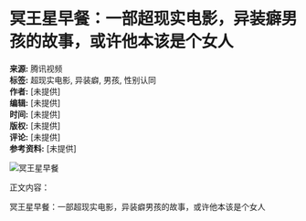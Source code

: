 # 冥王星早餐：一部超现实电影，异装癖男孩的故事，或许他本该是个女人

**来源:** 腾讯视频  
**标签:** 超现实电影, 异装癖, 男孩, 性别认同  
**作者:** [未提供]  
**编辑:** [未提供]  
**时间:** [未提供]  
**版权:** [未提供]  
**评论:** [未提供]  
**参考资料:** [未提供]  

![冥王星早餐](https://example.com/image.jpg)  

正文内容：

冥王星早餐：一部超现实电影，异装癖男孩的故事，或许他本该是个女人
<!-- tcd_original_link https://m.v.qq.com/x/m/play?cid=&vid=l3256dc7znw -->
